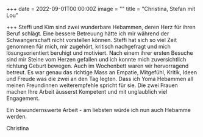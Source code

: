 +++
date = 2022-09-01T00:00:00Z
image = ""
title = "Christina, Stefan mit Lou"

+++
Steffi und Kim sind zwei wunderbare Hebammen, deren Herz für ihren Beruf schlägt. Eine bessere Betreuung hätte ich mir während der Schwangerschaft nicht vorstellen können. Steffi hat sich so viel Zeit genommen für mich, mir zugehört, kritisch nachgefragt und mich lösungsorientiert beruhigt und motiviert. Nach einem ihrer ersten Besuche sind mir Steine vom Herzen gefallen und ich konnte mich zuversichtlich richtung Geburt bewegen. Auch im Wochenbett waren wir hervorragend betreut. Es war genau das richtige Mass an Empatie, Mitgefühl, Kritik, Ideen und Freude was die zwei an den Tag legten. Dass ich Yoma Hebammen all meinen Freundinnen weiterempfehle spricht für sie. Die zwei Frauen machen Ihre Arbeit äusserst Kompetent und mit unglaublich viel Engagement.

Ein bewundernswerte Arbeit - am liebsten würde ich nun auch Hebamme werden.

Christina